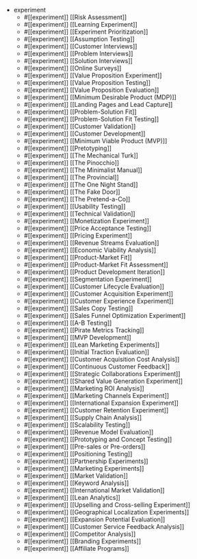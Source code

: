 - experiment
  - #[[experiment]]  [[Risk Assessment]]
  - #[[experiment]]  [[Learning Experiment]]
  - #[[experiment]]  [[Experiment Prioritization]]
  - #[[experiment]]  [[Assumption Testing]]
  - #[[experiment]]  [[Customer Interviews]]
  - #[[experiment]]  [[Problem Interviews]]
  - #[[experiment]]  [[Solution Interviews]]
  - #[[experiment]]  [[Online Surveys]]
  - #[[experiment]]  [[Value Proposition Experiment]]
  - #[[experiment]]  [[Value Proposition Testing]]
  - #[[experiment]]  [[Value Proposition Evaluation]]
  - #[[experiment]]  [[Minimum Desirable Product (MDP)]]
  - #[[experiment]]  [[Landing Pages and Lead Capture]]
  - #[[experiment]]  [[Problem-Solution Fit]]
  - #[[experiment]]  [[Problem-Solution Fit Testing]]
  - #[[experiment]]  [[Customer Validation]]
  - #[[experiment]]  [[Customer Development]]
  - #[[experiment]]  [[Minimum Viable Product (MVP)]]
  - #[[experiment]]  [[Pretotyping]]
  - #[[experiment]]  [[The Mechanical Turk]]
  - #[[experiment]]  [[The Pinocchio]]
  - #[[experiment]]  [[The Minimalist Manual]]
  - #[[experiment]]  [[The Provincial]]
  - #[[experiment]]  [[The One Night Stand]]
  - #[[experiment]]  [[The Fake Door]]
  - #[[experiment]]  [[The Pretend-a-Co]]
  - #[[experiment]]  [[Usability Testing]]
  - #[[experiment]]  [[Technical Validation]]
  - #[[experiment]]  [[Monetization Experiment]]
  - #[[experiment]]  [[Price Acceptance Testing]]
  - #[[experiment]]  [[Pricing Experiment]]
  - #[[experiment]]  [[Revenue Streams Evaluation]]
  - #[[experiment]]  [[Economic Viability Analysis]]
  - #[[experiment]]  [[Product-Market Fit]]
  - #[[experiment]]  [[Product-Market Fit Assessment]]
  - #[[experiment]]  [[Product Development Iteration]]
  - #[[experiment]]  [[Segmentation Experiment]]
  - #[[experiment]]  [[Customer Lifecycle Evaluation]]
  - #[[experiment]]  [[Customer Acquisition Experiment]]
  - #[[experiment]]  [[Customer Experience Experiment]]
  - #[[experiment]]  [[Sales Copy Testing]]
  - #[[experiment]]  [[Sales Funnel Optimization Experiment]]
  - #[[experiment]]  [[A-B Testing]]
  - #[[experiment]]  [[Pirate Metrics Tracking]]
  - #[[experiment]]  [[MVP Development]]
  - #[[experiment]]  [[Lean Marketing Experiments]]
  - #[[experiment]]  [[Initial Traction Evaluation]]
  - #[[experiment]]  [[Customer Acquisition Cost Analysis]]
  - #[[experiment]]  [[Continuous Customer Feedback]]
  - #[[experiment]]  [[Strategic Collaborations Experiment]]
  - #[[experiment]]  [[Shared Value Generation Experiment]]
  - #[[experiment]]  [[Marketing ROI Analysis]]
  - #[[experiment]]  [[Marketing Channels Experiment]]
  - #[[experiment]]  [[International Expansion Experiment]]
  - #[[experiment]]  [[Customer Retention Experiment]]
  - #[[experiment]]  [[Supply Chain Analysis]]
  - #[[experiment]]  [[Scalability Testing]]
  - #[[experiment]]  [[Revenue Model Evaluation]]
  - #[[experiment]]  [[Prototyping and Concept Testing]]
  - #[[experiment]]  [[Pre-sales or Pre-orders]]
  - #[[experiment]]  [[Positioning Testing]]
  - #[[experiment]]  [[Partnership Experiments]]
  - #[[experiment]]  [[Marketing Experiments]]
  - #[[experiment]]  [[Market Validation]]
  - #[[experiment]]  [[Keyword Analysis]]
  - #[[experiment]]  [[International Market Validation]]
  - #[[experiment]]  [[Lean Analytics]]
  - #[[experiment]]  [[Upselling and Cross-selling Experiment]]
  - #[[experiment]]  [[Geographical Localization Experiments]]
  - #[[experiment]]  [[Expansion Potential Evaluation]]
  - #[[experiment]]  [[Customer Service Feedback Analysis]]
  - #[[experiment]]  [[Competitor Analysis]]
  - #[[experiment]]  [[Branding Experiments]]
  - #[[experiment]]  [[Affiliate Programs]]

